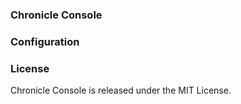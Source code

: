 ### Chronicle Console

### Configuration

### License

Chronicle Console is released under the MIT License.
